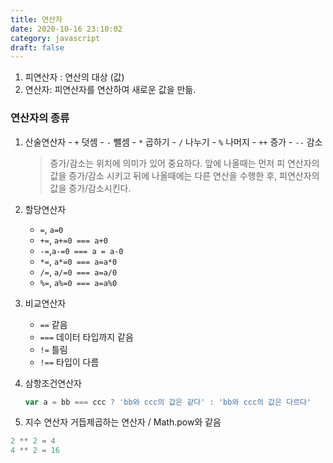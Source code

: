 ```yaml
---
title: 연산자
date: 2020-10-16 23:10:02
category: javascript
draft: false
---
```


1. 피연산자 : 연산의 대상 (값)
2. 연산자: 피연산자를 연산하여 새로운 값을 만듦.

### 연산자의 종류

1. 산술연산자 - `+` 덧셈 - `-` 뺄셈 - `*` 곱하기 - `/` 나누기 - `%` 나머지 - `++` 증가 - `--` 감소

   > 증가/감소는 위치에 의미가 있어 중요하다. 앞에 나올때는 먼저 피 연산자의 값을 증가/감소 시키고 뒤에 나올때에는 다른 연산을 수행한 후, 피연산자의 값을 증가/감소시킨다.

2. 할당연산자

   - `=`, `a=0`
   - `+=`, `a+=0 === a+0`
   - `-=`,`a-=0 === a = a-0`
   - `*=`, `a*=0 === a=a*0`
   - `/=`, `a/=0 === a=a/0`
   - `%=`, `a%=0 === a=a%0`

3. 비교연산자

   - `==` 같음
   - `===` 데이터 타입까지 같음
   - `!=` 틀림
   - `!==` 타입이 다름

4. 삼항조건연산자
   ```javascript
   var a = bb === ccc ? 'bb와 ccc의 값은 같다' : 'bb와 ccc의 값은 다르다'
   ```
5. 지수 연산자
   거듭제곱하는 연산자 / Math.pow와 같음

```javascript
2 ** 2 = 4
4 ** 2 = 16
```
